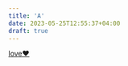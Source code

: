 ```yaml
---
title: 'А'
date: 2023-05-25T12:55:37+04:00
draft: true
---
```


[love❤️](https://youtu.be/NwFVSclD_uc)
